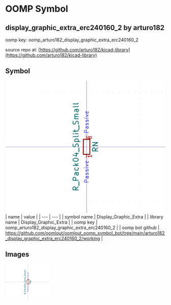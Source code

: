 # OOMP Symbol  
## display_graphic_extra_erc240160_2  by arturo182  
  
oomp key: oomp_arturo182_display_graphic_extra_erc240160_2  
  
source repo at: [https://github.com/arturo182/kicad-library](https://github.com/arturo182/kicad-library)  
## Symbol  
  
[![working.png](working_600.png)](working.png)  
| name | value | 
| --- | --- | 
| symbol name | Display_Graphic_Extra | 
| library name | Display_Graphic_Extra | 
| oomp key | oomp_arturo182_display_graphic_extra_erc240160_2 | 
| oomp bot github | https://github.com/oomlout/oomlout_oomp_symbol_bot/tree/main/arturo182_display_graphic_extra_erc240160_2/working | 
## Images  
  
[![working.png](working_140.png)](working.png)  
